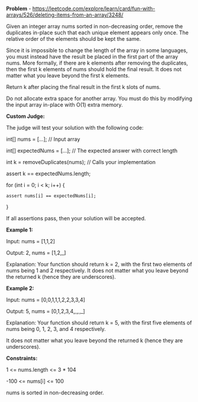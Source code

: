 **Problem** - https://leetcode.com/explore/learn/card/fun-with-arrays/526/deleting-items-from-an-array/3248/

Given an integer array nums sorted in non-decreasing order, remove the duplicates in-place such that each unique element appears only once. The relative order of the elements should be kept the same.


Since it is impossible to change the length of the array in some languages, you must instead have the result be placed in the first part of the array nums. More formally, if there are k elements after removing the duplicates, then the first k elements of nums should hold the final result. It does not matter what you leave beyond the first k elements.


Return k after placing the final result in the first k slots of nums.


Do not allocate extra space for another array. You must do this by modifying the input array in-place with O(1) extra memory.


**Custom Judge:**

The judge will test your solution with the following code:


int[] nums = [...]; // Input array

int[] expectedNums = [...]; // The expected answer with correct length


int k = removeDuplicates(nums); // Calls your implementation


assert k == expectedNums.length;

for (int i = 0; i < k; i++) {

    assert nums[i] == expectedNums[i];
    
}

If all assertions pass, then your solution will be accepted.


 

**Example 1:**

Input: nums = [1,1,2]

Output: 2, nums = [1,2,_]

Explanation: Your function should return k = 2, with the first two elements of nums being 1 and 2 respectively.
It does not matter what you leave beyond the returned k (hence they are underscores).

**Example 2:**

Input: nums = [0,0,1,1,1,2,2,3,3,4]

Output: 5, nums = [0,1,2,3,4,_,_,_,_,_]

Explanation: Your function should return k = 5, with the first five elements of nums being 0, 1, 2, 3, and 4 respectively.

It does not matter what you leave beyond the returned k (hence they are underscores).

 

**Constraints:**

1 <= nums.length <= 3 * 104

-100 <= nums[i] <= 100

nums is sorted in non-decreasing order.
